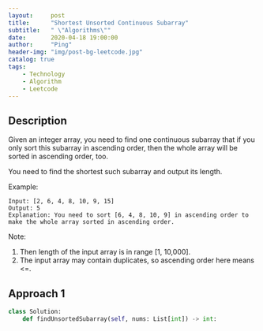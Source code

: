 ```yaml
---
layout:     post
title:      "Shortest Unsorted Continuous Subarray"
subtitle:   " \"Algorithms\""
date:       2020-04-18 19:00:00
author:     "Ping"
header-img: "img/post-bg-leetcode.jpg"
catalog: true
tags:
    - Technology
    - Algorithm
    - Leetcode
---
```


## Description
Given an integer array, you need to find one continuous subarray that if you only sort this subarray in ascending order, then the whole array will be sorted in ascending order, too.

You need to find the shortest such subarray and output its length.

Example:

```
Input: [2, 6, 4, 8, 10, 9, 15]
Output: 5
Explanation: You need to sort [6, 4, 8, 10, 9] in ascending order to make the whole array sorted in ascending order.
````

Note:
1. Then length of the input array is in range [1, 10,000].
2. The input array may contain duplicates, so ascending order here means <=.


## Approach 1

```python
class Solution:
    def findUnsortedSubarray(self, nums: List[int]) -> int:
        
````